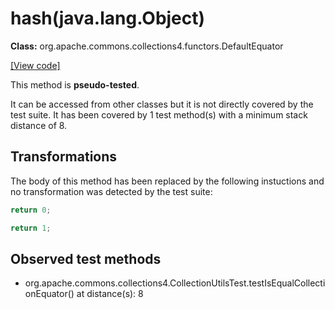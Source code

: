 # hash(java.lang.Object)

**Class:** org.apache.commons.collections4.functors.DefaultEquator

[[View code]](https://github.com/apache/commons-collections/blob/1e6435ec103c1d52b119602a3aa48bfa5775d01d/src/main/java//org/apache/commons/collections4/functors/DefaultEquator.java#L77)

This method is **pseudo-tested**.


It can be accessed from other classes but it is not directly covered by the test suite. 
It has been covered by 1 test method(s) with a minimum stack distance of 8.

## Transformations


The body of this method has been replaced by the following instuctions and no transformation was detected by the test suite:

```Java
return 0;
```

```Java
return 1;
```





## Observed test methods

* org.apache.commons.collections4.CollectionUtilsTest.testIsEqualCollectionEquator() at distance(s): 8


